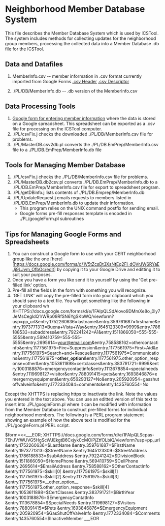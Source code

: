 Neighborhood Member Database System
======
This file describes the Member Database System which is used by ICSTool.  The system includes methods for collecting updates for the neighborhood group members, processing the collected data into a Member Database .db file for the ICSTool.
## Data and Datafiles
1. MemberInfo.csv -- member information in .csv format currently imported from Google Forms [.csv Header](PL/DB.EmPrep/MasterDB.csv.Header)  [.csv Descriptor](PL/DB.EmPrep/MasterDB.csv.Descriptor) 

2. ./PL/DB/MemberInfo.db -- .db version of the MemberInfo.csv  

## Data Processing Tools
1. [Google form for entering member information](https://docs.google.com/forms/d/1nZ4xfWe81QIT9kDw5DLGg3BiZ4mKg07HBhBBUbU2FEg/edit) where the data is stored on a Google spreadsheet.  This spreadsheet can be exported as a .csv file for processing on the ICSTool computer. 
1. ./PL/csvFix.j checks the downloaded ./PL/DB/MemberInfo.csv file for problems.
2. ./PL/MasterDB.csv2db.pl converts the ./PL/DB.EmPrep/MemberInfo.csv file to a ./PL/DB.EmPrep/MemberInfo.db file
## Tools for Managing Member Database
1. ./PL/csvFix.j checks the ./PL/DB/MemberInfo.csv file for problems.
2. ./PL/MasterDB.db2csv.pl converts ./PL/DB.EmPrep/MemberInfo.db to a ./PL/DB.EmPrep/MemberInfo.csv file for export to spreadsheet program.
3. ./PL/getDBinfo.j lists contents of ./PL/DB.Emprep/MemberInfo.db
4. ./PL/UpdateRequest.j emails requests to members listed in ./PL/DB.EmPrep/MemberInfo.db to update their information.
    * This program relies on the UNIX command postfix for sending email.
    * Google forms pre-fill responses template is encoded in ./PL/googleForm.pl subroutines
## Tips for Managing Google Forms and Spreadsheets
1. You can construct a Google form to use with your CERT neighborhood group like the one [here][https://docs.google.com/forms/d/1V5tZcsDt3XsNtEq2Fl_dOVrJW6RYaEJj9LJvm_OfbOc/edit] 
by copying it to your Google Drive and editting it to suit your purposes.
2. Once you have a form you like send it to yourself by using the 'Get pre-filled link' option.
3. Pre-fill all the fields in the form with something you will recognize.
4. 'GET LINK' will copy the pre-filled form into your clipboard which you should save to a text file.  You will get something like the following in your clipboard wh
XHTTPS://docs.google.com/forms/d/e/1FAIpQLSdAlovo9DMmXe8o_0ly7JeMsCegIdQ1rWRp09RfSN6YgSKbWQ/viewform?usp=pp_url&entry.1752260636=lastname&entry.359761687=firstname&entry.1973771313=Buena+Vista+Way&entry.1645123309=9999&entry.1786188533=subaddress&entry.792241242=A1&entry.1511866050=555-555-5555&entry.569410759=555-555-5555&entry.2695614=your@email.com&entry.758588162=othercontactinfo&entry.1177561975=Fire+Suppression&entry.1177561975=First+Aid&entry.1177561975=Search+and+Rescue&entry.1177561975=Communications&entry.1177561975=__other_option__&entry.1177561975.other_option_response=other&entry.1053611898=certclasses&entry.383791721=9999&entry.1003188876=emergencycontactinfo&entry.1113678854=specialneeds&entry.1119698127=visitor&entry.788091415=pets&entry.1693846876=emergerncyequipment&entry.656293127=No&entry.205920954=gasshutoffvalveinfo&entry.1772334084=comments&entry.1435760554=No

Except the XHTTPS is replacing https to inactivate the link.
Note the values you entered in the text above. 
You can use an editted version of this text to insert into ./PL/googleForm.pl where it can be modified with information from the 
Member Database to construct pre-filled forms 
for individual neighborhood members.
The following is a PERL program statement showing an example of 
how the above text is modified for the ./PL/googleForm.pl PERL script.


$form=<<___EOR;
XHTTPS://docs.google.com/forms/d/e/1FAIpQLScpas-7EhJVfWUVG5HgScWJEkgtB6Cxjyk0cMOiPjZtfOLbiQ/viewform?usp=pp_url
&entry.1752260636=$LastName
&entry.359761687=$FirstName
&entry.1973771313=$StreetName
&entry.1645123309=$StreetAddress
&entry.1786188533=$subAddress
&entry.792241242=$DivisionBlock
&entry.1511866050=$HomePhone
&entry.569410759=$CellPhone
&entry.2695614=$EmailAddress
&entry.758588162=$OtherContactInfo
&entry.1177561975=$skill[0]
&entry.1177561975=$skill[1]
&entry.1177561975=$skill[2]
&entry.1177561975=$skill[3]
&entry.1177561975=__other_option__
&entry.1177561975.other_option_response=$skill[4]
&entry.1053611898=$CertClasses
&entry.383791721=$BirthYear
&entry.1003188876=$EmergencyContatInfo
&entry.1113678854=$SpecialNeeds
&entry.1119698127=$Visitors
&entry.788091415=$Pets
&entry.1693846876=$EmergencyEquipment
&entry.205920954=$GasShutOffValveInfo
&entry.1772334084=$Comments
&entry.1435760554=$InactiveMember
___EOR


